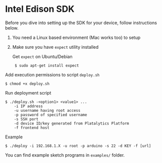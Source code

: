 # Intel Edison SDK

Before you dive into setting up the SDK for your device, follow instructions below.

1. You need a Linux based environment (Mac works too) to setup
2. Make sure you have `expect` utility installed

    Get `expect` on Ubuntu/Debian
        
        $ sudo apt-get install expect

Add execution permissions to script `deploy.sh`

    $ chmod +x deploy.sh

Run deployment script

    $ ./deploy.sh -<option1> <value1> ...
	    -i IP address
        -u username having root access
        -p password of specified username
        -s SSH port
        -d device ID/key generated from Platalytics Platform
        -f frontend host

Example
    
    $ ./deploy -i 192.168.1.X -u root -p arduino -s 22 -d KEY -f [url]

You can find example sketch programs in `examples/` folder.
